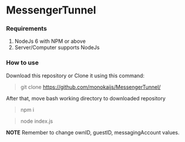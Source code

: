 # MessengerTunnel
### Requirements
1. NodeJs 6 with NPM or above
2. Server/Computer supports NodeJs
### How to use
Download this repository or Clone it using this command:
> git clone https://github.com/monokaijs/MessengerTunnel/

After that, move bash working directory to downloaded repository
> npm i

> node index.js

**NOTE** Remember to change ownID, guestID, messagingAccount values.

